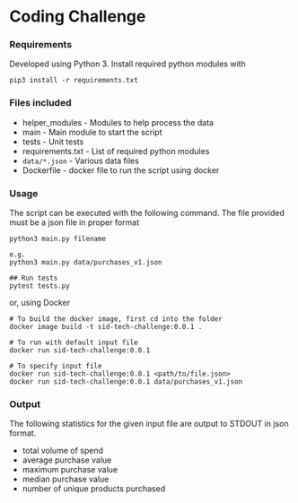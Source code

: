 # Coding Challenge

### Requirements
Developed using Python 3. 
Install required python modules with  
```
pip3 install -r requirements.txt
```

### Files included
* helper_modules - Modules to help process the data
* main - Main module to start the script
* tests - Unit tests
* requirements.txt - List of required python modules
* `data/*.json` - Various data files
* Dockerfile - docker file to run the script using docker

### Usage
The script can be executed with the following command. The file provided must be a json file in proper format
```
python3 main.py filename

e.g.
python3 main.py data/purchases_v1.json

## Run tests
pytest tests.py
```

or, using Docker

```
# To build the docker image, first cd into the folder
docker image build -t sid-tech-challenge:0.0.1 .  

# To run with default input file
docker run sid-tech-challenge:0.0.1 

# To specify input file 
docker run sid-tech-challenge:0.0.1 <path/to/file.json>
docker run sid-tech-challenge:0.0.1 data/purchases_v1.json
```

### Output
The following statistics for the given input file are output to STDOUT in json format.
* total volume of spend
* average purchase value
* maximum purchase value
* median purchase value
* number of unique products purchased
